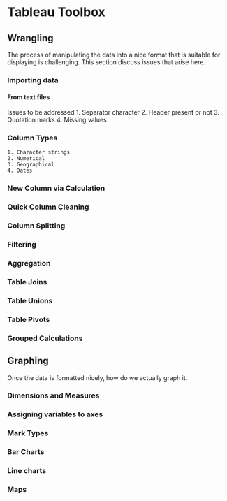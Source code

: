 # Tableau Toolbox




## Wrangling
The process of manipulating the data into a nice format that is suitable for displaying is challenging. This section discuss issues that arise here.

### Importing data
#### From text files
Issues to be addressed
    1. Separator character
    2. Header present or not
    3. Quotation marks
    4. Missing values

### Column Types
    1. Character strings
    2. Numerical
    3. Geographical
    4. Dates

### New Column via Calculation

### Quick Column Cleaning

### Column Splitting

### Filtering

### Aggregation

### Table Joins

### Table Unions

### Table Pivots

### Grouped Calculations

## Graphing
Once the data is formatted nicely, how do we actually graph it.

### Dimensions and Measures

### Assigning variables to axes

### Mark Types

### Bar Charts

### Line charts

### Maps

